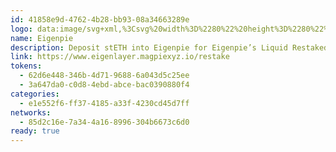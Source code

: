 ```yaml
---
id: 41858e9d-4762-4b28-bb93-08a34663289e
logo: data:image/svg+xml,%3Csvg%20width%3D%2280%22%20height%3D%2280%22%20viewBox%3D%220%200%2080%2080%22%20fill%3D%22none%22%20xmlns%3D%22http%3A%2F%2Fwww.w3.org%2F2000%2Fsvg%22%20xmlns%3Axlink%3D%22http%3A%2F%2Fwww.w3.org%2F1999%2Fxlink%22%3E%0A%3Cg%20opacity%3D%220.7%22%20filter%3D%22url(%23filter0_f_4846_1685)%22%3E%0A%3Crect%20x%3D%2212%22%20y%3D%2217%22%20width%3D%2257%22%20height%3D%2243%22%20fill%3D%22url(%23pattern0_4846_1685)%22%2F%3E%0A%3C%2Fg%3E%0A%3Crect%20x%3D%2212%22%20y%3D%2219%22%20width%3D%2257%22%20height%3D%2243%22%20fill%3D%22url(%23pattern1_4846_1685)%22%2F%3E%0A%3Cdefs%3E%0A%3Cfilter%20id%3D%22filter0_f_4846_1685%22%20x%3D%225%22%20y%3D%2210%22%20width%3D%2271%22%20height%3D%2257%22%20filterUnits%3D%22userSpaceOnUse%22%20color-interpolation-filters%3D%22sRGB%22%3E%0A%3CfeFlood%20flood-opacity%3D%220%22%20result%3D%22BackgroundImageFix%22%2F%3E%0A%3CfeBlend%20mode%3D%22normal%22%20in%3D%22SourceGraphic%22%20in2%3D%22BackgroundImageFix%22%20result%3D%22shape%22%2F%3E%0A%3CfeGaussianBlur%20stdDeviation%3D%223.5%22%20result%3D%22effect1_foregroundBlur_4846_1685%22%2F%3E%0A%3C%2Ffilter%3E%0A%3Cpattern%20id%3D%22pattern0_4846_1685%22%20patternContentUnits%3D%22objectBoundingBox%22%20width%3D%221%22%20height%3D%221%22%3E%0A%3Cuse%20xlink%3Ahref%3D%22%23image0_4846_1685%22%20transform%3D%22matrix(0.0127862%200%200%200.0169492%20-0.00505501%200)%22%2F%3E%0A%3C%2Fpattern%3E%0A%3Cpattern%20id%3D%22pattern1_4846_1685%22%20patternContentUnits%3D%22objectBoundingBox%22%20width%3D%221%22%20height%3D%221%22%3E%0A%3Cuse%20xlink%3Ahref%3D%22%23image0_4846_1685%22%20transform%3D%22matrix(0.0127862%200%200%200.0169492%20-0.00505501%200)%22%2F%3E%0A%3C%2Fpattern%3E%0A%3Cimage%20id%3D%22image0_4846_1685%22%20width%3D%2279%22%20height%3D%2259%22%20xlink%3Ahref%3D%22data%3Aimage%2Fpng%3Bbase64%2CiVBORw0KGgoAAAANSUhEUgAAAE8AAAA7CAYAAAA6h9dRAAAAAXNSR0IArs4c6QAAAERlWElmTU0AKgAAAAgAAYdpAAQAAAABAAAAGgAAAAAAA6ABAAMAAAABAAEAAKACAAQAAAABAAAAT6ADAAQAAAABAAAAOwAAAAAO0aC7AAAYtElEQVR4Ac1bCXxVxbn%2Fn3PukvVyyQoJSwIhQYjIUqmgCFpcQBSIolRwe4r0Jz5tra22WgHR99xb61attXVX9EVEBGstO6JsQSFKWJMAIRtkuVlu7j3L%2B8%2B5OTfJTW4IIUonv7lzzizfzPznm%2B%2F75psTCWc4JCcnR3s80iTJMDIgG6MkA4MNSerFYSnNQzMAw8%2FnWpaVGxK%2BUqDkJzmjv9x%2FYn%2FtmRy%2BdCY6j42NH6rr8kwYcg6gjwQkWzfH8bUC6QvJ7vh7Tc3hA92k0e1mPyp4UVF9pkiScS8M4%2BJujzhMQ0mS1kDSXqmrq3wvTJUez%2F5RwOsVnXKJaqiPcfSje3wG7QkWwpB%2BX99Y9m77op7N%2BUHBc7v7pPn9xmvktIt6dthdoSZts9lxXU1N2cGu1O5OHUsod6dtp21iIhPvUg2ILXQWxBL9%2BDFF13C73R5l%2BP0NGzodbDcLe5zzhPas98h%2FNGDM6%2BaYfohmf4%2BVcV9pXWlFTxLvUfBiY1PjdV1bBwPDe3KQPUJLQr7djmnV1aWFPUKPRHoMPHcE5ZtMjQek9dTgepqOBOOAzYHJPQVgj4AXF5nar0nW%2F8nJDuvpCfc0PUnCXrtduqSqqqT4dGnLp0tgERbJPsV4nXbWMEb8p0dutky%2FX%2Fo0OXlE9OnO%2FbS17fbYA09zENefCXXa%2FT6RRA3s8vk8q04HwNPatr1i%2Bl2tw%2FjwdAZwJttKsjGntrbkne6Oodvgud3pAzXdt5aaNa27nf8HtKtyuTDk6NGjx7szlu4eyGHo6v2SIaWF61SsSndXhm4UM1hp82sw6YxuuDbBxm0fetd58ByzKHZOPXQ2jrDUaM9lEpqCcBVMolQediUOQzKz0KdvCmRZgbexDocPH0JxUSGBbQg2DzfhcPltB00lJbuQkZGFvimpsNkd8HobUFZ2BHv37mc%2FnmA%2FYR4MO5QLTniKvgxTHja7W5xnSMrD9L91TJRDuehn03DrbXNwwfnZ6N07qk090Wzf3lJ8snwtXv%2FHGwRzFyfYAodF1UrbNG5%2BCZQpOG%2FcJZg%2Ffy4uvHA0EhJi2lUtKjqOf32xGc%2F9%2BW8oLMzjEVtvV4cZkioZi5he2lFhZ3kto%2B6sVqsytzstTdeNA2wYYuYYGHrWeDzzx4UYP25oqxbhH71eFU8%2FuRTPPfcYmpra%2BjU7A69v37Pw9DOPYOrUMeGJh5T89dWVeOrJ%2F0VZ6eGQksCrJMsjq6sPfdNhYZjMUwev18CndEP6dWt63KG49rob8eST96OXK7J1UZeev8svxPWzb0dR8b5O6%2FOEgFGjJ2Pph88iPv7UzbSDBytw1YzbcbhoZ7t%2ByP0v1tQeWtCuoJOMUwfPlXaU9FJaaBq4%2BZb55IT7KddOmVyQjNjKV027lrLqMCHqOIwceRE%2B%2BfRFxMREdFyhC7nFxSdwxbRbcKTo29Da9SNr09xrsVYNLQj3fkqz5ZadCF1a25rYgPRzsWH963C5uj8hi9661d8iZ%2BZ1BK%2FJygqm%2FftnY9U%2F30BKqjuY192HPXtLMGnClWjyVrUhISnSlVVVB1e0yezkRa7OHdhll7jMeweBthUNOPH2W093GTiaN9AbihmLaOr42g1r4sUjcO2sG4L0rX5kyYmHFv6mQ%2BB0bwWMhkLoTZXt6IXLGJqZgjvvurtdP9AwNVyb0Hz%2FKtdlsl%2FH28XvndMlTUPZNk5oRuvvyquuQXZ2v1C67d51bxm0gj9AXz0Q0vohjJnQv0iFtmM2gTzUpv5Di%2B5ApDPO7MNapmFnjcHVsyYE6xlU2erR96BungSs6Q%2Bsz4K0mvQ2jYd%2B%2BPVgvc4e7lxwDVy9%2BgfnIuZEDdglRqr9NCGTjtZ3ZFnWo3ya%2FYMdr102ubPOhmO4g5MZy5M%2FExFtmHvDNZ01Mcv02l0wNp0L%2BfjnkG3CbAnwk6x7IJcvg7FuGLQDzwbp9O3npukxCTL7sOIdC24Klpvcm3cDlD2%2FhCJp5lBMmqK%2BZwek%2FPnwfTkZuloXbNPRg9sdhdlzOP7gfMx5ZWXEZbg6qm%2Fl7Vk6Nl31OTdRLvemjNfohtNcqhHxwdoXb25ZXqt2c1oR1zTGaJ64GGx0bDIumnQSn2djIbB9BuTESyGN%2F5rxK0x%2FNBoTfuPH7X9WUVxhECDGffdBLf0s2ONlUwIMILMfRYrCeeNHBcv03XdArlgG6fydkM7bgHf234Lz7vHh0gf8WPZVwI6z126EmndjsE24h8mTL2RRYDFFKubnkeSx4eqveHZRdn198iaWJ7C2IcCrVWSVC6C7vUbMiqVPLumQdWmepAuiQhOKOGLEMDgcndvYWsFiSE1UzrZmIe%2BIx8Z8A5t263h1lYYJ9%2Fqx%2F5igxpD%2FC5OueDznnGHcQnZzWqkpaUgblCCyoZ7YArnkDc7TCTgCNAvKE7HlewNf7NCRs9iPh9%2FRzLr24yuhV64xn8P9ZGen86ItOtiv6NCv6mkd1X%2Fx0Q9HeNTITznavgJmBpXg6YcVyU8OEABqLq%2FuXPHCA%2F%2BYE0pAN%2BREsTJWdMf1Dq3S5l1XGyEdC9z%2BLXz0WcyaNQsTJkxAVVWLhjtcbmDenwKWgeIvhV7%2BhUmj34B49iQWRkJCfFKQrlT0vPlcWFqHESPHYt68eXjkkUeC5eJhydsqvjloTg5G8WttykJfkhJjERkVG5yTmJsiSX1C6y2679%2Fj65ukdeTrAQGsBH3pqJB5hTbZB5sAz1Ch6VpkrS699ds7P%2F5DayK8rG5D1BXT%2FjjUpn7N1mZ5BOR%2BqePDDz%2FExo0bW1cxn9d9q6OmMTBZ1O8x8yIiKV6bDzAOh3huDt5C82HVVh27du3Cq6%2B%2Bys3T3La5isYZ5m4KcJ9Rtb45t%2BNE2KUOhz1QKHYvgy61tmGBBfPW3lDbiE2qprpl3UucfGKXin4PyQa0SrviJ%2BLCdFCZ6RceE%2Fh1%2FeF5t6xasnTWUsth6uLCBEN1TdvjVLAg%2BNA8KbbxWOAEy9o%2B1NQH3g1%2FtflQXlbDlCgw1NS2HOwNX4Bry1qY16wT%2BlNl6Qp%2F52P0%2BTTU1TW2bW5IQa64ac7qxV7VeEPXuBhGE6dP8MhoEsfG2R2lr0PaYeO2tcleZvoBVtQ1ciCjT9UezEXshpwpK9vZI8VFJW07DXkzHMmBHPYyJLUV6iH1UuIlDEgKlEsRqWZpaclxDo5jYThxopRjCQApOQM0J44IT0%2B0mXC2LBIgekggDfNbXHwcqtrQmidY04icMWONO2fmF%2B82afpDGvHQNI6FdqlNbuTXR03cExoUWcqjp0j8aLATPFEgwUfOY2VuYZ2D9qnGOK7Nhl4xGZmCza1YsHcPKipauCJ0fHLsUGiOwCnuoTkK24XWCLz%2FKoeMbWJDiZMw0czM2%2FEt61MLs7%2Fjx0uwK6%2FYzJcSfmamF50jY3RGxwQHU5zPHB8oM%2BIC9AI9tf%2Fdui2fQDQG5yT6i4ru36uhwbvdr%2BmzVd7aU4yZBr3Ceja60UzO47bVDH2n7Jx64jvZ0O902oiq2M8E0DDIfdy6YsVVVYOqaWkRruGThUAVgkykulaDT1dubj%2Bi1jlpAf%2FBhGEylj1kRxonZgV3tIQnbrPh11cHpIKakAM5apBZnPvBCqaBfugwworlAUUi9Z8H3UYFQm5evtiOGc0gWTQnj5ax%2BnE7JyjWwwH7oM7P%2BStWfM5uZGrc5r7YZ5Tr7Ev8mjZI9XPeKkEyt6yPjFUPp1JPH2Uj8cHiyGl1a0xbI3rG8ReOvJ%2BgOeTGlxTBeeQ6w9y%2BfjbmBtJocdHeah3IF3jl5Tdx4w2XmCvXusx6VtLvgFbxGZSqf2HaT2VMPdeBDd%2FpsCkShg8E3FEEk0AgcgCU4U%2BazTas%2BQbff7eTE6I14oiEz9eId95%2BD7%2F67VxExyRAH%2FoE5N03ISVOQu4f7Cg4bOBYtYG%2B3P5ZQjwIevwxMhaSbppJs6OfwqJK%2FHMVbcuW9TSrSVIszRWDC8CtqehkEqaUdQ65ARGKh%2B9YHD29epGobPK3Jzf%2BLFdE1S7i%2F0tZmC3m1iXnqSq5ToefZzgD1BfCGhe9NVvlewp24K23Vgs6HQZRXx7zPoy0u1gutiEwMVvG%2BWdJAeBErnscjLGrIUf2M7n8D797hhpPRWJyEl5%2F8wPIigMnqo7i6cffNvuw95sNbWQujIj%2B5ntWfwmTKOOyUgLAGbbeBPg52DLaeM3Muq1%2FHn3kBXKnl1kt8wnsqmiT43yct5D94gxukxrgtNXBbyj3J0YfX%2BX9zJUhaJmcpznUUkmVt%2FWOKi22S313yvCP1Cn3dHpeTdalKabYKMzNVRUANgfy78JFS3D%2B%2BWdj8OAWe8wqFql5JCO3aKn%2FBePwm0CDMEcIqjMRRt9ZkBMuDi7%2BU%2F%2FzPgr2bjGbP7rkNSQnZuDmm3%2BBv%2F3tebz0wgu4bMoF%2BOn4LNj6XAEt7nygfDn0Cm49P496NJr12FGwDbgZsDcb5Sal9j8vvvQpcnP%2Fj%2F22zMV84nxlOcVkFoXSRLVRQBE8u0Lw5Ibd%2FV2FVxKKx5xN2jmCqgmee1pNVd3yuLURNu%2FUSEc9v26lS0jIPCHvuO%2F91B9iworSiwKU6t8E0cxCbXU5cnLuwsqVf0FqJ%2B4ihQoEwx4VhDoML%2F75Ezz7p8dJWqJnZT6BGwxPjYHLL7kF69atx%2F7932L%2BbXdj2advIC09CYo4YfS7ETKjFcxtZL2ESVeu2oIHfv8gQSIMDC3wcaGVGEiK05yzqkpC1nMXNiFC9iDGWZ3tULw8TGg7nNPrTWdgsD8y6SsOmw%2FRjloqjiZqE1NRkFDAdNEN7ntnBtmYTRhFaj4bMo4U78YVV8zDN98UhRly59mPLXkHixcuMvuMj0%2FFtCk3os7jMaPf58f8Wx8gB0eg5NgRXDX1Jnz%2B2bbOCYYpfe75TzD3ep6NaQYF58HxW892%2B0A%2Be8kgFFdUGEJpSpIXEbZ6uJw1iLA3cqvLf7HIB8GL9Vav4Bl3U4yjjgKdGpegaaa2EfJOcGITbM6BXCryMzWUFQ1TW8koLi7AxIk5WLT4DRwtCRi7Vifh0s2bCvCzCbfz3uMxKgiyN2ldNHE6Ghsb4fHUBWPv3klIG0DOZXlp2VHM%2Ffl83HP3n1BU2DUfXn7%2BYcyceS8WPfQQaVAhthq%2FNQ8xL5szjeBx7gRQAGdQ5jlowjnt9Yh2emjO%2BXfEyhEfWfNpzbVm3uYXxi%2FaWjh84c7CTByp7IXaBhsaufp%2Bv4%2BXNPWoqeaBm2ZKcOtalIKpATu31LQrpmBmzsUYOLAfMrOSYaf9UFPt5XXgMXy9eSdWfPIFduZ9xVamtW62FtKAehJzr70T546ZaOYJpbNi1bv415pc8138tAw6gpdAUzGD%2FaQPTsOQIcmIjLTx1ODjbVklNm3Mw6rP1mDjhvVsZcqeIA2TTgshYhgDl3sKry5dHGsENb0D7mgNg%2FuUY0x6AUYP3PNSUmTpPem3FAotY4ZWzQMZ215OicoruOzKzYWZzxypcqXU1NOMbOJpw99EAP2or8%2BHv2kvzRlxnGsJrQm1fjZ4FcmvMxlpBDVxS2g0xMU5mn8BsFpoWE%2FCjzf3uruRmXE2Vq9fjn%2BvowtKaPgOgpUr%2BrHZI9mPjeZNE8WN6EcAFujHair6FMFs19yY0pwydAhNobN5chDjjaRD1oYEl4qM5MqGMWkHbps2Ou%2BTpGvzrYOfScNUGOZT84%2BvaeB0R2T9XTxxvCbpznn83D9ZnDgCpw6qbXtv%2BH1uds4DZsg9qDWR1vTEIVqlY5JWjzngAAa2IOOKNtaErHY6M97LfQUZ6dnI37ONILQbZmDyVgOmgX7qzX5EtuiH1lqgz%2BZ6oh9rjFYqDGRI8ea8dCpKRVSid0Bhn0656ViM05PrsDXefqgiOp4lzzeTMpOgzLMyx9%2B1%2BV0ymhrhrHtQlpuSxIFYcJmIOqNYGcUWA2ekOGcKd2VLDJiNgmTHURjWHcWO6vsoKr4ryCMI4gTSnl5X6IixWW1F%2FdZjDZQJCyKBfTgp5yMIWmCOoIxXaNtFOuv6RjjqFqiGkTb2ji0vkFib0H5JWSwZ%2FtujHHU77EpUhNgO4qY9sE0Dpw9FcVHzUoU7nZRjx9oQFC%2FWqlppuwpdyLC48XRoiG4EHYuWlVrd250Dia2TG4jneO4uhScfcbQR3m2brFO7ekwNGyN7Z5NBQ5ubS2PRCqbznvjoex5R7hPGoThtQETxH0yMOldHmIeGbkNcwgB%2BH5JJtIQGbon8HINjUMj9gWhQppwsWnWtNJSGmd8FOqIfi4ZIBZ3WYxPPgpsjokfAEcmxM8iSwxRLwh0nzvYyvSfCLImglqWj5Ilrlqz82qwY8hN2YXl4kK699L8%2FLKmOyKluMCjs%2FfSw%2BClTeN41V0lD374JSEzsgxOVR3DwwO4Q0p2%2Fio7bLWXnTcKWWpPoGj2D9y8jYY8czTnt593tIQIkuI0Kh%2F%2B44eTVgotn7pTeKjWtJ%2B%2BP7741JtxQO9y2YpSCTX8%2BqWk%2BB3YOiQ%2FmZV%2BQ%2B4SnQ6WPSxiyCQRv6LCf0JUTg%2FzdW9hOyJmuBWvSXat98lonoyfEz4CBF1KzXsjzchE0v%2FCqigt2AQNb0zUm88dBreG0%2BwurGm05LAi7JkIahw27C7c3pCSNXq7q2lyfX40SDlI6aUiOkamXxmzvuDh%2Bn%2BJGRubZSE5OpeF6MNBbh4YogT1D%2BZJs41dVM9B%2FwCRUnmiiIV4Gb8M3nAe3GDlFKF2Fw3PYDdp3%2FgpaVxPfW%2FH6obDgsKBT8ETDI6XbquNixyyjWzSHIPJOk85BEQmg4MYTxys4oHR%2BNeDGoEFDecq4BLt37SSwQja2aLsz%2BRzPS6Rb592DPn2G8QLKh4rKalSUfMw50HtO0OgDNYFT6ICNchged5T3ihVr3jHPrwKDcOGk4ImGlVXbTyTEjl6mSf7pBMwttJPpMDWdpT4CWM5TxHDExriQlJDAk8XltPTt2J2%2Fn%2FKZtpZw9p%2BheN3s6bxlm09NGovaWj890158n%2F8uT0sVnBkNGAEe15gedbqdjMpYRZ%2B6Lm%2BpOPqcNHQJPEHleE1eVe%2FI4R%2Frkn%2BGAd2t6RQQwkVNzeJtbEBtTRWGDRsJV2wMYl12jBs3AlfnXISSo%2BXcyuWmQBaW%2FI8RDZobPx07DI8%2Ffi9%2Bcu65PHEY8NSpNKv82LDhXVSU7%2BE4hP9GyHYqC4Jnl1HmkHDBzn0fnJTjLFS7DJ5oUF23uzpeyXpdV%2FRR%2FDepjMC1X0CeVlcdx9EjRRgzZiy%2FAXEiKorHm%2FhYcuGFmDZtHO87qulWKuNgxVWf6LbnI9eRvsVsPP3UAvoBZyAiIgZNvCFrbNC4XRvxUe5rOHBgh5hKM3ACPGHTSRvpc52y7%2BCyTmWc2bDVjwC%2FWyEx8fLf8cjxII9SUQI%2BS%2Bi6qUAeXrwQWVmpcJMDY1w2REXKEFexBwpLsHz5Niz%2FZCv27SvhVjqltetwnPxKlX7EOPoAx9FzMo7el2R4qUDr6jV6ZVRUc6sWHqrE4489bn4LLcYqFl2AJuQdgXuAbtlnvy37vPkCtMNuOszsNniCWnLypelQpfdpxJwr1pJijbJNQlJSIu799QJMOH9kELwIgkfxZypb0Tb%2Fu8NYu%2FY7bNlyEEVFFfQgH6OdxSMUZyQmKELo4MSkBVh9knth9Oh0ZJ%2Fdny6sYUwHUCywHSUJDYI24G3Zmo8ljzyFqmq6yXgfI6SNqWGBrXZJuqek4rONIqc7IXR83aGBuLjLb6XR%2FiDvMtOEgjUB4CDnzLkKd%2Fziemq5WISCF9pRVVUDDh0qR1l5LT%2FyPkGBHrh8Ugiokx6OeIqArCF9aVfGIClR3KcEKFipeGsNXuXxBrz8ylK8%2BdbH9OTQsSEKxapoRhUfH%2ByfVvHX7du3t%2FdTBch26bdHwBM9DR8%2By1FZ5bmB56EHefxJE8ay0GQpKQm4c8FszPk5b9lMzgw%2FLiGzRLA4TzwID4uIVr4YsKkhQ8ATIFrgrVj1FR595FUcK6swOc2UzYZWJRvaY46IyFcKC5d1zVsb6Dbsb%2FMQwpafcsEi%2FiPfX1O3Xk0Ab%2BRGvlxWZBv%2FkJU5ELfddiVmTp9AEMmeIaFD4FhHbDNaREEABUgWeCIV72IS4n513bo8%2FOXlZdiet8cE0lDFDQw2K5rxj16a9%2F3uyLWQYbZ5Ff3%2BYGHQoFkD%2BOXVxTyc59ggj1UilOR%2BKYm46qoLMWnSKGQPTzf7DgVOvJvM1sx1AgGV8krkiwGLQwpFhGnYFhUew5rVW5H70XocOcovUH1aJe%2Bdt%2FHCfrWmNb5ZWLiy9Iea4A8KXuigR2XP%2Fokh2dNpMJ%2FHTxsGZI%2FI6Dt65JDUkaMy3VlDB8iJib15ggkAZwEoOM8Cj6nhqWuo2%2Fd9oVbE78w2bdxxrKCgaJ%2BuqtX0cm%2Bl52JHsreiYNX%2BVeLA%2BoOHHxW8k82Gskn2eHyZdrvcx2YL%2BCyoPOFvVP2NunYsqZfzMJXRaQn5k43hVMr%2FH2avz90z5bAqAAAAAElFTkSuQmCC%22%2F%3E%0A%3C%2Fdefs%3E%0A%3C%2Fsvg%3E%0A
name: Eigenpie
description: Deposit stETH into Eigenpie for Eigenpie’s Liquid Restaked Version of mstETH.
link: https://www.eigenlayer.magpiexyz.io/restake
tokens:
  - 62d6e448-346b-4d71-9688-6a043d5c25ee
  - 3a647da0-c0d8-4ebd-abce-bac0390880f4
categories:
  - e1e552f6-ff37-4185-a33f-4230cd45d7ff
networks:
  - 85d2c16e-7a34-4a16-8996-304b6673c6d0
ready: true
---
```

